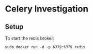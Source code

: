 # Celery Investigation

## Setup

To start the redis broker:

    sudo docker run -d -p 6379:6379 redis


